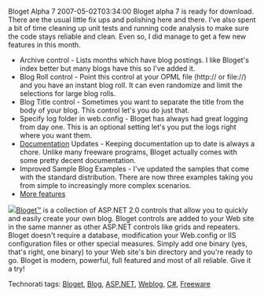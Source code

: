 Bloget Alpha 7
2007-05-02T03:34:00
Bloget alpha 7 is ready for download. There are the usual little fix ups and polishing here and there. I've also spent a bit of time cleaning up unit tests and running code analysis to make sure the code stays reliable and clean. Even so, I did manage to get a few new features in this month.

  * Archive control - Lists months which have blog postings. I like Bloget's index better but many blogs have this so I've added it. 
  * Blog Roll control - Point this control at your OPML file (http:// or file://) and you have an instant blog roll. It can even randomize and limit the selections for large blog rolls. 
  * Blog Title control - Sometimes you want to separate the title from the body of your blog. This control let's you do just that. 
  * Specify log folder in web.config - Bloget has always had great logging from day one. This is an optional setting let's you put the logs right where you want them. 
  * [Documentation](/include/bloget/BlogetUserGuide.html) Updates - Keeping documentation up to date is always a chore. Unlike many freeware programs, Bloget actually comes with some pretty decent documentation. 
  * Improved Sample Blog Examples - I've updated the samples that come with the standard distribution. There are now three examples taking you from simple to increasingly more complex scenarios. 
  * [More features](/bloget)

![](http://www.myotherdrive.com/public/blueonion/Blog/thumb_aqua-sphere.jpg)[Bloget™](/bloget) is a collection of ASP.NET 2.0 controls that allow you to quickly and easily create your own blog. Bloget controls are added to your Web site in the same manner as other ASP.NET controls like grids and repeaters. Bloget doesn't require a database, modification your Web.config or IIS configuration files or other special measures. Simply add one binary (yes, that's right, one binary) to your Web site's bin directory and you're ready to go. Bloget is modern, powerful, full featured and most of all reliable. Give it a try!

Technorati tags: [Bloget](http://technorati.com/tags/Bloget), [Blog](http://technorati.com/tags/Blog), [ASP.NET](http://technorati.com/tags/ASP.NET), [Weblog](http://technorati.com/tags/Weblog), [C#](http://technorati.com/tags/C#), [Freeware](http://technorati.com/tags/Freeware)
